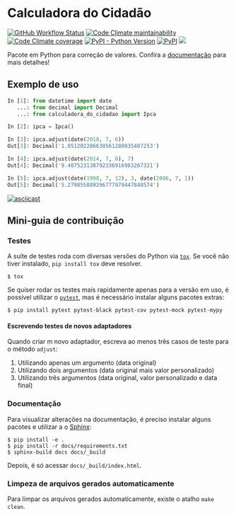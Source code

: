 # Calculadora do Cidadão

[![GitHub Workflow Status](https://img.shields.io/github/workflow/status/cuducos/calculadora-do-cidadao/Tests)](https://github.com/cuducos/calculadora-do-cidadao/actions)
[![Code Climate maintainability](https://img.shields.io/codeclimate/maintainability-percentage/cuducos/calculadora-do-cidadao)](https://codeclimate.com/github/cuducos/calculadora-do-cidadao/maintainability)
[![Code Climate coverage](https://img.shields.io/codeclimate/coverage/cuducos/calculadora-do-cidadao)](https://codeclimate.com/github/cuducos/calculadora-do-cidadao/test_coverage)
[![PyPI - Python Version](https://img.shields.io/pypi/pyversions/calculadora-do-cidadao)](https://pypi.org/project/calculadora-do-cidadao/)
[![PyPI](https://img.shields.io/pypi/v/calculadora-do-cidadao)](https://pypi.org/project/calculadora-do-cidadao/)
[![](https://img.shields.io/readthedocs/calculadora-do-cidadao)](https://calculadora-do-cidadao.readthedocs.io/)

Pacote em Python para correção de valores. Confira a [documentação](https://calculadora-do-cidadao.readthedocs.io/) para mais detalhes!

## Exemplo de uso

```python
In [1]: from datetime import date
   ...: from decimal import Decimal
   ...: from calculadora_do_cidadao import Ipca

In [2]: ipca = Ipca()

In [3]: ipca.adjust(date(2018, 7, 6))
Out[3]: Decimal('1.051202206630561280035407253')

In [4]: ipca.adjust(date(2014, 7, 8), 7)
Out[4]: Decimal('9.407523138792336916983267321')

In [5]: ipca.adjust(date(1998, 7, 12), 3, date(2006, 7, 1))
Out[5]: Decimal('5.279855889296777979447848574')
```

[![asciicast](https://asciinema.org/a/295920.svg)](https://asciinema.org/a/295920)

## Mini-guia de contribuição

### Testes

A suíte de testes roda com diversas versões do Python via [`tox`](https://pypi.org/project/tox/). Se você não tiver instalado, `pip install tox` deve resolver.

```console
$ tox
```

Se quiser rodar os testes mais rapidamente apenas para a versão em uso, é possível utilizar o [`pytest`](https://docs.pytest.org/), mas é necessário instalar alguns pacotes extras:

```console
$ pip install pytest pytest-black pytest-cov pytest-mock pytest-mypy
```

#### Escrevendo testes de novos adaptadores

Quando criar m novo adaptador, escreva ao menos três casos de teste para o método `adjust`:

1. Utilizando apenas um argumento (data original)
1. Utilizando dois argumentos (data original mais valor personalizado)
1. Utilizando três argumentos (data original, valor personalizado e data final)

### Documentação

Para visualizar alterações na documentação, é preciso instalar alguns pacotes e utilizar a o [Sphinx](https://www.sphinx-doc.org/en/):

```console
$ pip install -e .
$ pip install -r docs/requirements.txt
$ sphinx-build docs docs/_build
```

Depois, é só acessar `docs/_build/index.html`.

### Limpeza de arquivos gerados automaticamente

Para limpar os arquivos gerados automaticamente, existe o atalho `make clean`.
